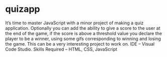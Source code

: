 # quizapp
It’s time to master JavaScript with a minor
project of making a quiz application.
Optionally you can add the ability to give a
score to the user at the end of the game, if the
score is above a threshold value you declare
the player to be a winner, using some gifs
corresponding to winning and losing the game.
This can be a very interesting project to work
on.
IDE – Visual Code Studio.
Skills Required – HTML, CSS, JavaScript
